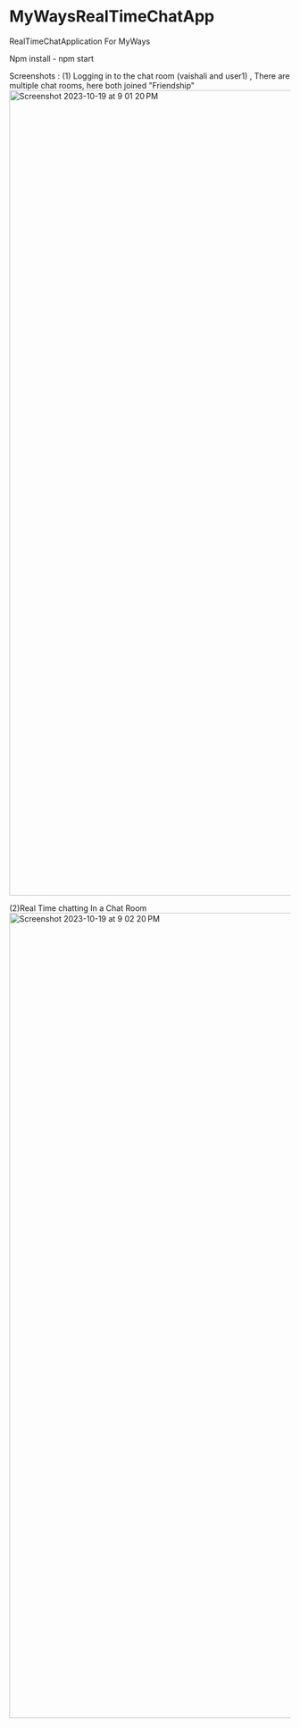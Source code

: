 # MyWaysRealTimeChatApp
RealTimeChatApplication For MyWays 

Npm install - npm start 

Screenshots : 
(1) Logging in to the chat room (vaishali and user1) , There are multiple chat rooms, here both joined "Friendship"
<img width="1440" alt="Screenshot 2023-10-19 at 9 01 20 PM" src="https://github.com/Vaishali-tyagi-21/MyWaysRealTimeChatApp/assets/109030244/a82699d4-45a0-4730-b091-c9aae2898332">

(2)Real Time chatting In a Chat Room
<img width="1440" alt="Screenshot 2023-10-19 at 9 02 20 PM" src="https://github.com/Vaishali-tyagi-21/MyWaysRealTimeChatApp/assets/109030244/840044ba-a521-44e2-8a97-f86af0ba9d10">

